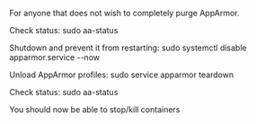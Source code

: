 For anyone that does not wish to completely purge AppArmor.

Check status: sudo aa-status

Shutdown and prevent it from restarting: sudo systemctl disable apparmor.service --now

Unload AppArmor profiles: sudo service apparmor teardown

Check status: sudo aa-status

You should now be able to stop/kill containers